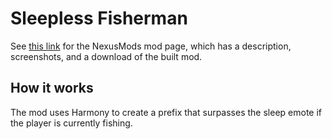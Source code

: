 # Sleepless Fisherman

See [this link](http://www.nexusmods.com/stardewvalley/mods/5915) for the NexusMods mod page, which has a description, screenshots, and a download of the built mod.

## How it works

The mod uses Harmony to create a prefix that surpasses the sleep emote if the player is currently fishing.
